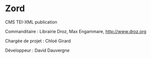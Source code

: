 # Zord
CMS TEI-XML publication

Commanditaire : Librairie Droz, Max Engammare, http://www.droz.org

Chargée de projet : Chloé Girard

Développeur : David Dauvergne
